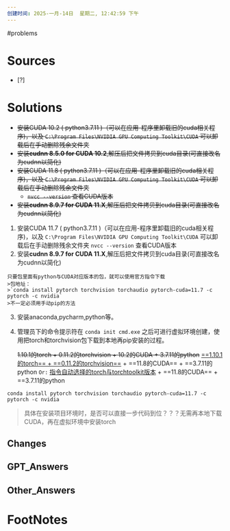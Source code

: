 ```yaml
---
创建时间: 2025-一月-14日  星期二, 12:42:59 下午
---
```

#problems 

# Sources

- [?] 


# Solutions
- ~~安装CUDA 10.2 ( python3.7.11 )（可以在应用-程序里卸载旧的cuda相关程序)，以及 `C:\Program Files\NVIDIA GPU Computing Toolkit\CUDA` 可以卸载后在手动删除残余文件夹~~
- ~~安装**cudnn 8.5.0 for CUDA 10.2**,解压后把文件拷贝到cuda目录(可直接改名为cudnn以简化)~~
-  ~~安装CUDA 11.8 ( python3.7.11 )（可以在应用-程序里卸载旧的cuda相关程序)，以及 `C:\Program Files\NVIDIA GPU Computing Toolkit\CUDA` 可以卸载后在手动删除残余文件夹~~
   - ~~`nvcc --version` 查看CUDA版本~~
- ~~安装**cudnn 8.9.7 for CUDA 11.X**,解压后把文件拷贝到cuda目录(可直接改名为cudnn以简化)~~
   
1. 安装CUDA 11.7 ( python3.7.11 )（可以在应用-程序里卸载旧的cuda相关程序)，以及 `C:\Program Files\NVIDIA GPU Computing Toolkit\CUDA` 可以卸载后在手动删除残余文件夹
   `nvcc --version` 查看CUDA版本
2. 安装**cudnn 8.9.7 for CUDA 11.X**,解压后把文件拷贝到cuda目录(可直接改名为cudnn以简化)
```ad-summary
只要包里面有python与CUDA对应版本的包，就可以使用官方指令下载
>包地址：
>`conda install pytorch torchvision torchaudio pytorch-cuda=11.7 -c pytorch -c nvidia`
>不一定必须用手动pip的方法
```
3. 安装anaconda,pycharm,python等。
4. 管理员下的命令提示符在 `conda init cmd.exe` 之后可进行虚拟环境创建，使用把torch和torchvision包下载到本地再pip安装的过程。
   
   ~~1.10.1的torch + 0.11.2的torchvision + 10.2的CUDA + 3.7.11的python~~
   <u>==1.10.1的torch== + ==0.11.2的torchvision==</u> + ==11.8的CUDA== + ==3.7.11的python
   `Or:`
   <u>指令自动选择的torch与torchtoolkit版本</u> + ==11.8的CUDA== + ==3.7.11的python


`conda install pytorch torchvision torchaudio pytorch-cuda=11.7 -c pytorch -c nvidia`


>具体在安装项目环境时，是否可以直接一步代码到位？？？无需再本地下载CUDA，再在虚拟环境中安装torch

## Changes


## GPT_Answers


## Other_Answers


# FootNotes
